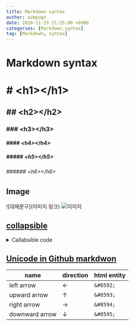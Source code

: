 ```yaml
---
title: Markdown syntax
author: aimpugn
date: 2020-11-29 21:25:00 +0900
categories: [Markdown.syntax]
tag: [Markdown, syntax]
---
```


# Markdown syntax

# \# \<h1\>\<\/h1>

## \## \<h2\>\<\/h2>

### \### \<h3\>\<\/h3>

#### \#### \<h4\>\<\/h4>

##### \##### \<h5\>\<\/h5>

###### \###### \<h6\>\<\/h6>

## Image

\![대체문구]\(이미지 링크\)
![이미지](https://www.google.com/images/branding/googlelogo/1x/googlelogo_color_272x92dp.png)

## [collapsible](https://gist.github.com/pierrejoubert73/902cc94d79424356a8d20be2b382e1ab)

<details>
<summary>Callabsible code</summary>
<p>
```html
# A collapsible section with markdown
<details>
  <summary>Click to expand!</summary>
  
## Heading

  1. A numbered
  2. list
     * With some
     * Sub bullets

</details>
\```

</p>
</details>

## [Unicode in Github markdwon](https://stackoverflow.com/questions/34538879/unicode-in-github-markdown/36616878#36616878)

| name           | direction | html entity |
| -------------- | --------- | ----------- |
| left arrow     | ←         | `&#8592;`   |
| upward arrow   | ↑         | `&#8593;`   |
| right arrow    | →         | `&#8594;`   |
| downward arrow | ↓         | `&#8595;`   |
